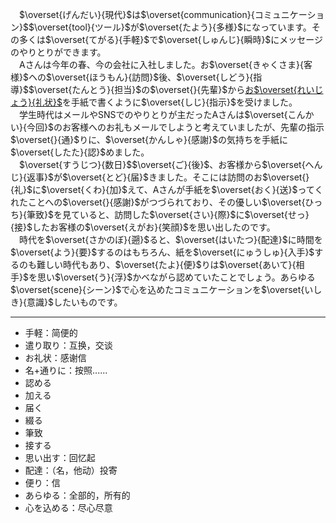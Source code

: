  &emsp;$\overset{げんだい}{現代}$は$\overset{communication}{コミュニケーション}$$\overset{tool}{ツール}$が$\overset{たよう}{多様}$になっています。その多くは$\overset{てがる}{手軽}$で$\overset{しゅんじ}{瞬時}$にメッセージのやりとりができます。 <br>&emsp;Aさんは今年の春、今の会社に入社しました。お$\overset{きゃくさま}{客様}$ヘの$\overset{ほうもん}{訪問}$後、$\overset{しどう}{指導}$$\overset{たんとう}{担当}$の$\overset{}{先輩}$から<u>お$\overset{れいじょう}{礼状}$</u>を手紙で書くように$\overset{しじ}{指示}$を受けました。<br>&emsp;学生時代はメールやSNSでのやりとりが主だったAさんは$\overset{こんかい}{今回}$のお客様へのお礼もメールでしようと考えていましたが、先輩の指示$\overset{}{通}$りに、$\overset{かんしゃ}{感謝}$の気持ちを手紙に$\overset{したた}{認}$めました。<br>&emsp;$\overset{すうじつ}{数日}$$\overset{ご}{後}$、お客様から$\overset{へんじ}{返事}$が$\overset{とど}{届}$きました。そこには訪問のお$\overset{}{礼}$に$\overset{くわ}{加}$えて、Aさんが手紙を$\overset{おく}{送}$ってくれたことへの$\overset{}{感謝}$がつづられており、その優しい$\overset{ひっち}{筆致}$を見ていると、訪問した$\overset{さい}{際}$に$\overset{せっ}{接}$したお客様の$\overset{えがお}{笑顔}$を思い出したのです。<br>&emsp;時代を$\overset{さかのぼ}{遡}$ると、$\overset{はいたつ}{配達}$に時間を$\overset{よう}{要}$するのはもちろん、紙を$\overset{にゅうしゅ}{入手}$するのも難しい時代もあり、$\overset{たよ}{便}$りは$\overset{あいて}{相手}$を思い$\overset{う}{浮}$かベながら認めていたことでしょう。あらゆる$\overset{scene}{シーン}$で心を込めたコミュニケーションを$\overset{いしき}{意識}$したいものです。

---

- 手軽：简便的
- 遣り取り：互换，交谈
- お礼状：感谢信
- 名+通りに：按照......
- 認める
- 加える
- 届く
- 綴る
- 筆致
- 接する
- 思い出す：回忆起
- 配達：（名，他动）投寄
- 便り：信
- あらゆる：全部的，所有的
- 心を込める：尽心尽意
